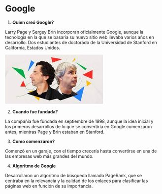 # Google

1. __Quien creó Google?__

Larry Page y Sergey Brin incorporan oficialmente Google, aunque la tecnología en la que se basaría su nuevo sitio web llevaba varios años en desarrollo. Dos estudiantes de doctorado de la Universidad de Stanford en California, Estados Unidos.

![U+200E](https://github.com/xavimartinezbou8/Google/blob/main/descarga%20(1).jpg "imagen")

2. __Cuando fue fundada?__

La compañía fue fundada en septiembre de 1998, aunque la idea inicial y los primeros desarrollos de lo que se convertiría en Google comenzaron antes, mientras Page y Brin estaban en Stanford.

3. __Como comenzaron?__

 Comenzó en un garaje, con el tiempo crecería hasta convertirse en una de las empresas web más grandes del mundo.

4. __Algoritmo de Google__

Desarrollaron un algoritmo de búsqueda llamado PageRank, que se centraba en la relevancia y la calidad de los enlaces para clasificar las páginas web en función de su importancia.



